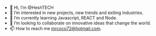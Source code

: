 - 👋 Hi, I’m @HeshTECH
- 👀 I’m interested in new projects, new trends and exiting industries.
- 🌱 I’m currently learning Javascript, REACT and Node.
- 💞️ I’m looking to collaborate on innovative ideas that change the world.
- 📫 How to reach me mrcoco72@hotmail.com.

<!---
HeshTECH/HeshTECH is a ✨ special ✨ repository because its `README.md` (this file) appears on your GitHub profile.
You can click the Preview link to take a look at your changes.
--->
